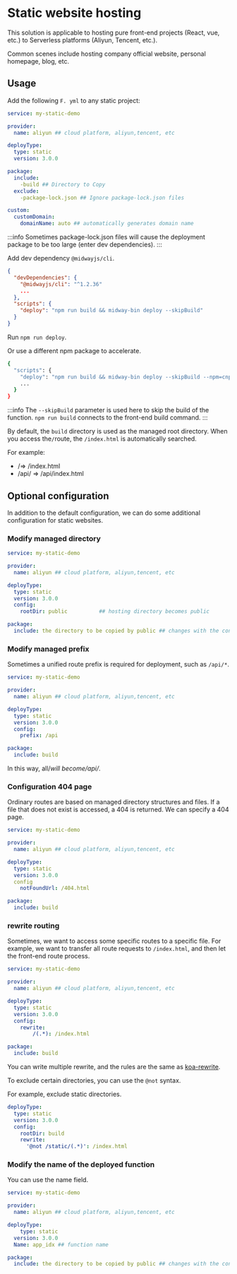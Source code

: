 # Static website hosting

This solution is applicable to hosting pure front-end projects (React, vue, etc.) to Serverless platforms (Aliyun, Tencent, etc.).

Common scenes include hosting company official website, personal homepage, blog, etc.

## Usage

Add the following `F. yml` to any static project:

```yaml
service: my-static-demo

provider:
  name: aliyun ## cloud platform, aliyun,tencent, etc

deployType:
  type: static
  version: 3.0.0

package:
  include:
  	-build ## Directory to Copy
  exclude:
    -package-lock.json ## Ignore package-lock.json files

custom:
  customDomain:
    domainName: auto ## automatically generates domain name
```

:::info
Sometimes package-lock.json files will cause the deployment package to be too large (enter dev dependencies).
:::

Add dev dependency `@midwayjs/cli`.

```json
{
  "devDependencies": {
    "@midwayjs/cli": "^1.2.36"
  	...
  },
  "scripts": {
    "deploy": "npm run build && midway-bin deploy --skipBuild"
  }
}
```

Run `npm run deploy`.

Or use a different npm package to accelerate.

```bash
{
  "scripts": {
    "deploy": "npm run build && midway-bin deploy --skipBuild --npm=cnpm ",
    ...
  }
}
```

:::info
The `--skipBuild` parameter is used here to skip the build of the function. `npm run build` connects to the front-end build command.
:::

By default, the `build` directory is used as the managed root directory. When you access the`/`route, the `/index.html` is automatically searched.

For example:

- /=> /index.html
- /api/ => /api/index.html

## Optional configuration

In addition to the default configuration, we can do some additional configuration for static websites.

### Modify managed directory

```yaml
service: my-static-demo

provider:
  name: aliyun ## cloud platform, aliyun,tencent, etc

deployType:
  type: static
  version: 3.0.0
  config:
  	rootDir: public          ## hosting directory becomes public

package:
  include: the directory to be copied by public ## changes with the configured managed Directory
```

### Modify managed prefix

Sometimes a unified route prefix is required for deployment, such as `/api/*`.

```yaml
service: my-static-demo

provider:
  name: aliyun ## cloud platform, aliyun,tencent, etc

deployType:
  type: static
  version: 3.0.0
  config:
  	prefix: /api

package:
  include: build
```

In this way, all/_will become/api/_.

### Configuration 404 page

Ordinary routes are based on managed directory structures and files. If a file that does not exist is accessed, a 404 is returned. We can specify a 404 page.

```yaml
service: my-static-demo

provider:
  name: aliyun ## cloud platform, aliyun,tencent, etc

deployType:
  type: static
  version: 3.0.0
  config
  	notFoundUrl: /404.html

package:
  include: build
```

### rewrite routing



Sometimes, we want to access some specific routes to a specific file. For example, we want to transfer all route requests to `/index.html`, and then let the front-end route process.

```yaml
service: my-static-demo

provider:
  name: aliyun ## cloud platform, aliyun,tencent, etc

deployType:
  type: static
  version: 3.0.0
  config:
  	rewrite:
    	/(.*): /index.html

package:
  include: build
```

You can write multiple rewrite, and the rules are the same as [koa-rewrite](https://github.com/koajs/rewrite).


To exclude certain directories, you can use the `@not` syntax.


For example, exclude static directories.

```yaml
deployType:
  type: static
  version: 3.0.0
  config:
    rootDir: build
    rewrite:
      '@not /static/(.*)': /index.html
```



### Modify the name of the deployed function

You can use the name field.


```yaml
service: my-static-demo

provider:
  name: aliyun ## cloud platform, aliyun,tencent, etc

deployType:
	type: static
  version: 3.0.0
  Name: app_idx ## function name

package:
  include: the directory to be copied by public ## changes with the configured managed Directory
```
